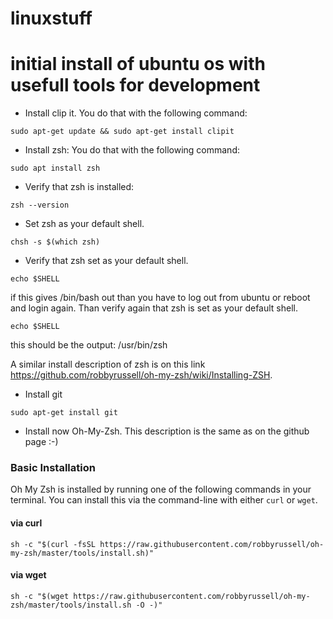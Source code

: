 # linuxstuff

# initial install of ubuntu os with usefull tools for development

* Install clip it. You do that with the following command:

```shell
sudo apt-get update && sudo apt-get install clipit
```

* Install zsh: You do that with the following command:
```shell
sudo apt install zsh
```
+ Verify that zsh is installed:
```shell
zsh --version
```
+ Set zsh as your default shell.
```shell
chsh -s $(which zsh)
```
+ Verify that zsh set as your default shell. 
```shell
echo $SHELL
```
if this gives /bin/bash out than you have to log out from ubuntu or reboot and login again. Than verify again that zsh is set as your default shell. 
```shell
echo $SHELL
```
this should be the output: 
/usr/bin/zsh

A similar install description of zsh is on this link https://github.com/robbyrussell/oh-my-zsh/wiki/Installing-ZSH.

+ Install git
```shell
sudo apt-get install git
```
+ Install now Oh-My-Zsh. This description is the same as on the github page :-)

### Basic Installation

Oh My Zsh is installed by running one of the following commands in your terminal. You can install this via the command-line with either `curl` or `wget`.

#### via curl

```shell
sh -c "$(curl -fsSL https://raw.githubusercontent.com/robbyrussell/oh-my-zsh/master/tools/install.sh)"
```

#### via wget

```shell
sh -c "$(wget https://raw.githubusercontent.com/robbyrussell/oh-my-zsh/master/tools/install.sh -O -)"
```




